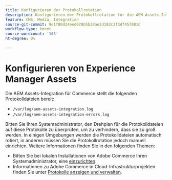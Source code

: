 ```yaml
---
title: Konfigurieren der Protokollrotation
description: Konfigurieren der Protokollrotation für die AEM Assets-Integration für Commerce.
feature: CMS, Media, Integration
source-git-commit: 9e1f80d24eed078b5b28ae2d102c3f3df457081d
workflow-type: tm+mt
source-wordcount: '103'
ht-degree: 0%

---
```


# Konfigurieren von Experience Manager Assets

Die AEM Assets-Integration für Commerce stellt die folgenden Protokolldateien bereit:

- `/var/log/aem-assets-integration.log`
- `/var/log/aem-assets-integration-errors.log`

Bitten Sie Ihren Systemadministrator, den Drehplan für die Protokolldateien auf diese Protokolle zu überprüfen, um zu verhindern, dass sie zu groß werden. In einigen Umgebungen werden die Protokolldateien automatisch rotiert, in anderen müssen Sie die Protokollrotation jedoch manuell einrichten. Weitere Informationen finden Sie in den folgenden Themen:

- Bitten Sie bei lokalen Installationen von Adobe Commerce Ihren Systemadministrator, eine [ einzurichten](https://experienceleague.adobe.com/docs/commerce-operations/installation-guide/next-steps/configuration.html#server-settings).
- Informationen zu Adobe Commerce in Cloud-Infrastrukturprojekten finden Sie unter [Protokolle anzeigen und verwalten](https://experienceleague.adobe.com/docs/commerce-cloud-service/user-guide/develop/test/log-locations.html).


